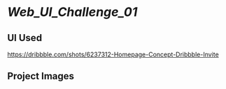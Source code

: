 # _Web_UI_Challenge_01_

## UI Used

https://dribbble.com/shots/6237312-Homepage-Concept-Dribbble-Invite

## Project Images

<ing src = "ss1.png">
